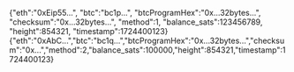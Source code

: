 {"eth":"0xEip55...", "btc":"bc1p...", "btcProgramHex":"0x...32bytes...", "checksum":"0x...32bytes...", "method":1, "balance_sats":123456789, "height":854321, "timestamp":1724400123}
{"eth":"0xAbC...","btc":"bc1q...","btcProgramHex":"0x...32bytes...","checksum":"0x...","method":2,"balance_sats":100000,"height":854321,"timestamp":1724400123}